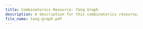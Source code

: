 ```yaml
---
title: Combinatorics Resource: Tang Graph
description: A description for this combinatorics resource.
file_name: tang-graph.pdf
---
```

